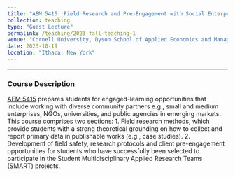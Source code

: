 ```yaml
---
title: "AEM 5415: Field Research and Pre-Engagement with Social Enterprises in Emerging Markets"
collection: teaching
type: "Guest Lecture"
permalink: /teaching/2023-fall-teaching-1 
venue: "Cornell University, Dyson School of Applied Economics and Management"
date: 2023-10-19
location: "Ithaca, New York"
---
```


***


### Course Description

[AEM 5415](https://classes.cornell.edu/browse/roster/FA23/class/AEM/5415) prepares students for engaged-learning opportunities that include working with diverse community partners e.g., small and medium enterprises, NGOs, universities, and public agencies in emerging markets. This course comprises two sections: 1. Field research methods, which provide students with a strong theoretical grounding on how to collect and report primary data in publishable works (e.g., case studies). 2. Development of field safety, research protocols and client pre-engagement opportunities for students who have successfully been selected to participate in the Student Multidisciplinary Applied Research Teams (SMART) projects. 
